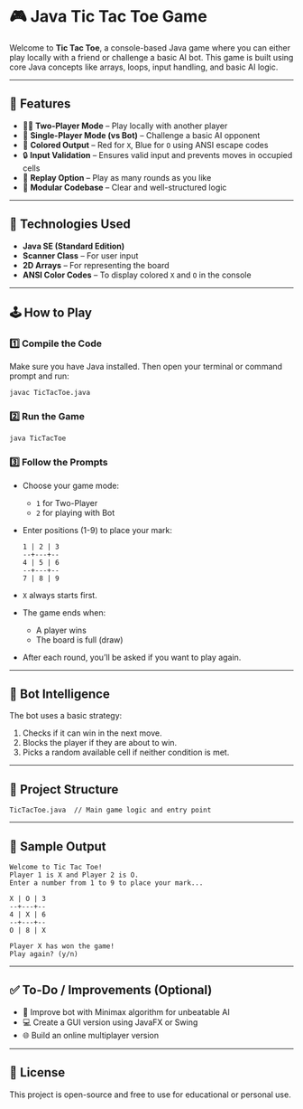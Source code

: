 # 🎮 Java Tic Tac Toe Game

Welcome to **Tic Tac Toe**, a console-based Java game where you can either play locally with a friend or challenge a basic AI bot. This game is built using core Java concepts like arrays, loops, input handling, and basic AI logic.

---

## 🧠 Features

* 🧍‍♂️ **Two-Player Mode** – Play locally with another player  
* 🤖 **Single-Player Mode (vs Bot)** – Challenge a basic AI opponent  
* 🎨 **Colored Output** – Red for `X`, Blue for `O` using ANSI escape codes  
* 🔒 **Input Validation** – Ensures valid input and prevents moves in occupied cells  
* 🔁 **Replay Option** – Play as many rounds as you like  
* 🧼 **Modular Codebase** – Clear and well-structured logic  

---

## 🧪 Technologies Used

* **Java SE (Standard Edition)**  
* **Scanner Class** – For user input  
* **2D Arrays** – For representing the board  
* **ANSI Color Codes** – To display colored `X` and `O` in the console  

---

## 🕹️ How to Play

### 1️⃣ Compile the Code

Make sure you have Java installed. Then open your terminal or command prompt and run:

```bash
javac TicTacToe.java
```

### 2️⃣ Run the Game

```bash
java TicTacToe
```

### 3️⃣ Follow the Prompts

* Choose your game mode:
  * `1` for Two-Player  
  * `2` for playing with Bot  
* Enter positions (1-9) to place your mark:

  ```
  1 | 2 | 3
  --+---+--
  4 | 5 | 6
  --+---+--
  7 | 8 | 9
  ```

* `X` always starts first.  
* The game ends when:
  * A player wins  
  * The board is full (draw)  
* After each round, you’ll be asked if you want to play again.

---

## 🤖 Bot Intelligence

The bot uses a basic strategy:

1. Checks if it can win in the next move.  
2. Blocks the player if they are about to win.  
3. Picks a random available cell if neither condition is met.

---

## 📂 Project Structure

```
TicTacToe.java  // Main game logic and entry point
```

---

## 📸 Sample Output

```
Welcome to Tic Tac Toe!
Player 1 is X and Player 2 is O.
Enter a number from 1 to 9 to place your mark...

X | O | 3
--+---+--
4 | X | 6
--+---+--
O | 8 | X

Player X has won the game!
Play again? (y/n)
```

---

## ✅ To-Do / Improvements (Optional)

* 🧠 Improve bot with Minimax algorithm for unbeatable AI  
* 💻 Create a GUI version using JavaFX or Swing  
* 🌐 Build an online multiplayer version  

---

## 📜 License

This project is open-source and free to use for educational or personal use.
